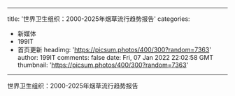 
---
title: '世界卫生组织：2000-2025年烟草流行趋势报告'
categories: 
 - 新媒体
 - 199IT
 - 首页更新
headimg: 'https://picsum.photos/400/300?random=7363'
author: 199IT
comments: false
date: Fri, 07 Jan 2022 22:02:58 GMT
thumbnail: 'https://picsum.photos/400/300?random=7363'
---

<div>   
世界卫生组织：2000-2025年烟草流行趋势报告  
</div>
            
